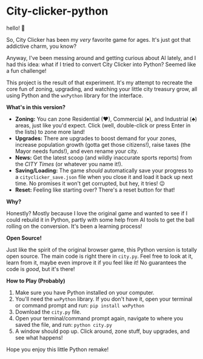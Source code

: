 # City-clicker-python

hello! 👋

So, City Clicker has been my *very* favorite game for ages. It's just got that addictive charm, you know?

Anyway, I've been messing around and getting curious about AI lately, and I had this idea: what if I tried to convert City Clicker into Python? Seemed like a fun challenge!

This project is the result of that experiment. It's my attempt to recreate the core fun of zoning, upgrading, and watching your little city treasury grow, all using Python and the `wxPython` library for the interface.

**What's in this version?**

*   **Zoning:** You can zone Residential (♥), Commercial (♦), and Industrial (♣) areas, just like you'd expect. Click (well, double-click or press Enter in the lists) to zone more land!
*   **Upgrades:** There are upgrades to boost demand for your zones, increase population growth (gotta get those citizens!), raise taxes (the Mayor needs funds!), and even rename your city.
*   **News:** Get the latest scoop (and wildly inaccurate sports reports) from the *CITY Times* (or whatever you name it!).
*   **Saving/Loading:** The game *should* automatically save your progress to a `cityclicker_save.json` file when you close it and load it back up next time. No promises it won't get corrupted, but hey, it tries! 😉
*   **Reset:** Feeling like starting over? There's a reset button for that!

**Why?**

Honestly? Mostly because I love the original game and wanted to see if I could rebuild it in Python, partly with some help from AI tools to get the ball rolling on the conversion. It's been a learning process!

**Open Source!**

Just like the spirit of the original browser game, this Python version is totally open source. The main code is right there in `city.py`. Feel free to look at it, learn from it, maybe even improve it if you feel like it! No guarantees the code is *good*, but it's there!

**How to Play (Probably)**

1.  Make sure you have Python installed on your computer.
2.  You'll need the `wxPython` library. If you don't have it, open your terminal or command prompt and run: `pip install wxPython`
3.  Download the `city.py` file.
4.  Open your terminal/command prompt again, navigate to where you saved the file, and run: `python city.py`
5.  A window should pop up. Click around, zone stuff, buy upgrades, and see what happens!

Hope you enjoy this little Python remake!
